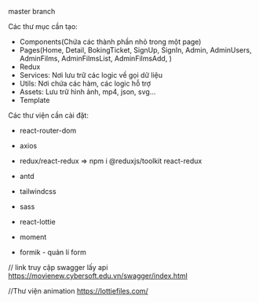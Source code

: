 master branch

Các thư mục cần tạo:

- Components(Chứa các thành phần nhỏ trong một page)
- Pages(Home, Detail, BokingTicket, SignUp, SignIn, Admin, AdminUsers, AdminFilms, AdminFilmsList, AdminFilmsAdd, )
- Redux
- Services: Nơi lưu trữ các logic về gọi dữ liệu
- Utils: Nơi chứa các hàm, các logic hỗ trợ
- Assets: Lưu trữ hình ảnh, mp4, json, svg...
- Template

Các thư viện cần cài đặt:

- react-router-dom
- axios
- redux/react-redux => npm i @reduxjs/toolkit react-redux

- antd
- tailwindcss
- sass
- react-lottie
- moment
- formik - quản lí form

// link truy cập swagger lấy api
https://movienew.cybersoft.edu.vn/swagger/index.html

//Thư viện animation
https://lottiefiles.com/
